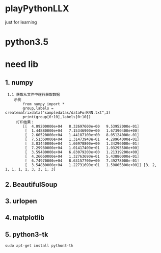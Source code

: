 # playPythonLLX
just for learning

# python3.5

# need lib 
## 1. numpy
     1.1 获取从文件中逐行获取数据
        示例
            from numpy import *
            group,labels = creatematrixdata("sampledatas/dataForKNN.txt",3)
            print(group[0:10],labels[0:10])
         打印结果：
            [[  4.09200000e+04   8.32697600e+00   9.53952000e-01]
             [  1.44880000e+04   7.15346900e+00   1.67390400e+00]
             [  2.60520000e+04   1.44187100e+00   8.05124000e-01]
             [  7.51360000e+04   1.31473940e+01   4.28964000e-01]
             [  3.83440000e+04   1.66978800e+00   1.34296000e-01]
             [  7.29930000e+04   1.01417400e+01   1.03295500e+00]
             [  3.59480000e+04   6.83079200e+00   1.21319200e+00]
             [  4.26660000e+04   1.32763690e+01   5.43880000e-01]
             [  6.74970000e+04   8.63157700e+00   7.49278000e-01]
             [  3.54830000e+04   1.22731690e+01   1.50805300e+00]] [3, 2, 1, 1, 1, 1, 3, 3, 1, 3]

## 2. BeautifulSoup

## 3. urlopen

## 4. matplotlib

## 5. python3-tk
    sudo apt-get install python3-tk

